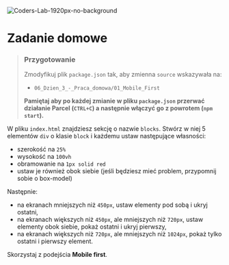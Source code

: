 ![Coders-Lab-1920px-no-background](https://user-images.githubusercontent.com/30623667/104709394-2cabee80-571f-11eb-9518-ea6a794e558e.png)


# Zadanie domowe

> ### Przygotowanie
> Zmodyfikuj plik `package.json` tak, aby zmienna `source` wskazywała na:
> -  `06_Dzien_3_-_Praca_domowa/01_Mobile_First`
>
> **Pamiętaj aby po każdej zmianie w pliku `package.json` przerwać działanie Parcel (`CTRL+C`) a następnie włączyć go z powrotem (`npm start`).**

W pliku `index.html` znajdziesz sekcję o nazwie `blocks`.
Stwórz w niej 5 elementów `div` o klasie `block` i każdemu ustaw następujące własności:
* szerokość na `25%`
* wysokość na `100vh`
* obramowanie na `1px solid red`
* ustaw je również obok siebie (jeśli będziesz mieć problem, przypomnij sobie o box-model)

Następnie:
* na ekranach mniejszych niż `450px`, ustaw elementy pod sobą i ukryj ostatni,
* na ekranach większych niż `450px`, ale mniejszych niż `720px`, ustaw elementy obok siebie, pokaż ostatni i ukryj pierwszy,
* na ekranach większych niż `720px`, ale mniejszych niż `1024px`, pokaż tylko ostatni i pierwszy element.

Skorzystaj z podejścia **Mobile first**.
